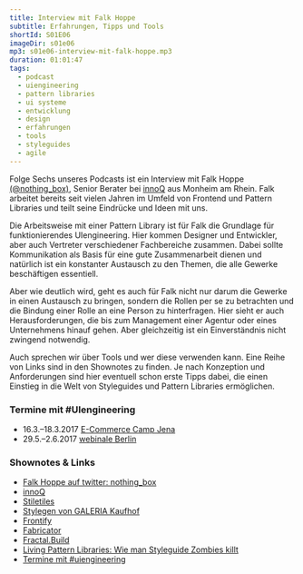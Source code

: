 ```yaml
---
title: Interview mit Falk Hoppe
subtitle: Erfahrungen, Tipps und Tools
shortId: S01E06
imageDir: s01e06
mp3: s01e06-interview-mit-falk-hoppe.mp3
duration: 01:01:47
tags:
  - podcast
  - uiengineering
  - pattern libraries
  - ui systeme
  - entwicklung
  - design
  - erfahrungen
  - tools
  - styleguides
  - agile
---
```


Folge Sechs unseres Podcasts ist ein Interview mit Falk Hoppe [(@nothing_box)](https://twitter.com/nothing_box), Senior Berater bei [innoQ](http://www.innoq.com) aus Monheim am Rhein. Falk arbeitet bereits seit vielen Jahren im Umfeld von Frontend und Pattern Libraries und teilt seine Eindrücke und Ideen mit uns.

<!-- more -->

Die Arbeitsweise mit einer Pattern Library ist für Falk die Grundlage für funktionierendes UIengineering. Hier kommen Designer und Entwickler, aber auch Vertreter verschiedener Fachbereiche zusammen. Dabei sollte Kommunikation als Basis für eine gute Zusammenarbeit dienen und natürlich ist ein konstanter Austausch zu den Themen, die alle Gewerke beschäftigen essentiell.  
  
Aber wie deutlich wird, geht es auch für Falk nicht nur darum die Gewerke in einen Austausch zu bringen, sondern die Rollen per se zu betrachten und die Bindung einer Rolle an eine Person zu hinterfragen. Hier sieht er auch Herausforderungen, die bis zum Management einer Agentur oder eines Unternehmens hinauf gehen. Aber gleichzeitig ist ein Einverständnis nicht zwingend notwendig.

Auch sprechen wir über Tools und wer diese verwenden kann. Eine Reihe von Links sind in den Shownotes zu finden. Je nach Konzeption und Anforderungen sind hier eventuell schon erste Tipps dabei, die einen Einstieg in die Welt von Styleguides und Pattern Libraries ermöglichen.

### Termine mit #UIengineering

- 16.3.–18.3.2017 [E-Commerce Camp Jena](https://www.ecommerce-camp.de/redner-sessions/sessions-2017/)
- 29.5.–2.6.2017 [webinale Berlin](https://webinale.de/session/design-development-und-dazwischen/)

### Shownotes & Links

- [Falk Hoppe auf twitter: nothing_box](https://twitter.com/nothing_box)
- [innoQ](https://innoq.com)
- [Stiletiles](http://styletil.es)
- [Stylegen von GALERIA Kaufhof](https://github.com/Galeria-Kaufhof/stylegen)
- [Frontify](https://frontify.com)
- [Fabricator](https://fbrctr.github.io)
- [Fractal.Build](http://fractal.build)
- [Living Pattern Libraries: Wie man Styleguide Zombies killt](https://dennisreimann.de/articles/living-pattern-library.html)
- [Termine mit #uiengineering](https://uiengineering.de/)
